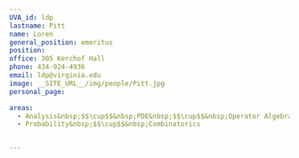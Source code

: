 ```yaml
---
UVA_id: ldp
lastname: Pitt
name: Loren
general_position: emeritus
position:
office: 305 Kerchof Hall
phone: 434-924-4936
email: ldp@virginia.edu
image: __SITE_URL__/img/people/Pitt.jpg
personal_page:

areas:
  - Analysis&nbsp;$$\cup$$&nbsp;PDE&nbsp;$$\cup$$&nbsp;Operator Algebras
  - Probability&nbsp;$$\cup$$&nbsp;Combinatorics


---
```

